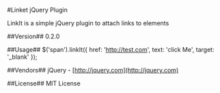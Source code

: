 #Linket jQuery Plugin

LinkIt is a simple jQuery plugin to attach links to elements

##Version##
0.2.0

##Usage##
    $('span').linkIt({
		href: 'http://test.com',
		text: 'click Me',
		target: '_blank'
	});


##Vendors##
jQuery - [http://jquery.com](http://jquery.com)

##License##
MIT License